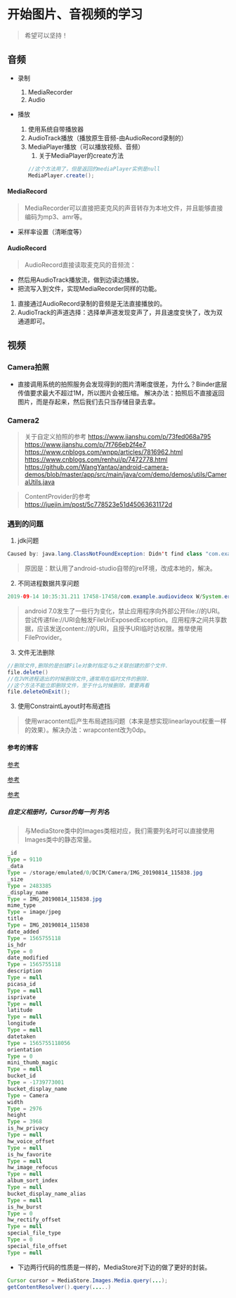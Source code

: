 # 开始图片、音视频的学习
>希望可以坚持！

## 音频

* 录制
    1. MediaRecorder
    2. Audio

* 播放
    1. 使用系统自带播放器
    2. AudioTrack播放（播放原生音频-由AudioRecord录制的）
    3. MediaPlayer播放（可以播放视频、音频）
        1. 关于MediaPlayer的create方法
        ```java
        //这个方法用了，但是返回的mediaPlayer实例是null
        MediaPlayer.create();
        ```

#### MediaRecord
>MediaRecorder可以直接把麦克风的声音转存为本地文件，并且能够直接编码为mp3、amr等。

* 采样率设置（清晰度等）


#### AudioRecord
>AudioRecord直接读取麦克风的音频流：
* 然后用AudioTrack播放流，做到边读边播放。
* 把流写入到文件，实现MediaRecorder同样的功能。
 
1. 直接通过AudioRecord录制的音频是无法直接播放的。
2. AudioTrack的声道选择：选择单声道发现变声了，并且速度变快了，改为双通道即可。

## 视频

### Camera拍照

* 直接调用系统的拍照服务会发现得到的图片清晰度很差，为什么？Binder底层传值要求最大不超过1M，所以图片会被压缩。
    解决办法：拍照后不直接返回图片，而是存起来，然后我们去只当存储目录去拿。
    
### Camera2
>关于自定义拍照的参考
https://www.jianshu.com/p/73fed068a795
https://www.jianshu.com/p/7f766eb2f4e7
https://www.cnblogs.com/wnpp/articles/7816962.html
https://www.cnblogs.com/renhui/p/7472778.html
https://github.com/WangYantao/android-camera-demos/blob/master/app/src/main/java/com/demo/demos/utils/CameraUtils.java

>ContentProvider的参考
https://juejin.im/post/5c778523e51d45063631172d

### 遇到的问题
1. jdk问题
```java
Caused by: java.lang.ClassNotFoundException: Didn't find class "com.example.audiovideox.MainActivity" on path: DexPathList[[zip file "/data/app/com.example.audiovideox-1/base.apk"],nativeLibraryDirectories=[/data/app/com.example.audiovideox-1/lib/arm64, /system/lib64, /vendor/lib64]]
```
>原因是：默认用了android-studio自带的jre环境，改成本地的，解决。

2. 不同进程数据共享问题
```java
2019-09-14 10:35:31.211 17458-17458/com.example.audiovideox W/System.err: android.os.FileUriExposedException: file:///storage/emulated/0/Android/data/com.example.audiovideox/files/mounted/1568428475196423258879.amr exposed beyond app through Intent.getData()
```
>android 7.0发生了一些行为变化，禁止应用程序向外部公开file://的URI。尝试传递file://URI会触发FileUriExposedException。应用程序之间共享数据，应该发送content://的URI，且授予URI临时访权限。推举使用FileProvider。

3. 文件无法删除
```java
//删除文件,删除的是创建File对象时指定与之关联创建的那个文件.
file.delete()
//在JVM进程退出的时候删除文件,通常用在临时文件的删除.
//这个方法不能立即删除文件，至于什么时候删除，需要再看
file.deleteOnExit();
```
3. 使用ConstraintLayout时布局遮挡
>使用wracontent后产生布局遮挡问题（本来是想实现linearlayout权重一样的效果）。解决办法：wrapcontent改为0dp。



#### 参考的博客
[参考](https://www.cnblogs.com/renhui/p/7452572.html)

[参考](https://www.cnblogs.com/elesos/p/7644597.html)

[参考](https://blog.51cto.com/ticktick)


##### 自定义相册时，Cursor的每一列 列名
>与MediaStore类中的Images类相对应，我们需要列名时可以直接使用Images类中的静态常量。
```java
_id
Type = 9110
_data
Type = /storage/emulated/0/DCIM/Camera/IMG_20190814_115838.jpg
_size
Type = 2483385
_display_name
Type = IMG_20190814_115838.jpg
mime_type
Type = image/jpeg
title
Type = IMG_20190814_115838
date_added
Type = 1565755118
is_hdr
Type = 0
date_modified
Type = 1565755118
description
Type = null
picasa_id
Type = null
isprivate
Type = null
latitude
Type = null
longitude
Type = null
datetaken
Type = 1565755118056
orientation
Type = 0
mini_thumb_magic
Type = null
bucket_id
Type = -1739773001
bucket_display_name
Type = Camera
width
Type = 2976
height
Type = 3968
is_hw_privacy
Type = null
hw_voice_offset
Type = null
is_hw_favorite
Type = null
hw_image_refocus
Type = null
album_sort_index
Type = null
bucket_display_name_alias
Type = null
is_hw_burst
Type = 0
hw_rectify_offset
Type = null
special_file_type
Type = 0
special_file_offset
Type = null
```

* 下边两行代码的性质是一样的，MediaStore对下边的做了更好的封装。
```java
Cursor cursor = MediaStore.Images.Media.query(...);
getContentResolver().query(.....)
```